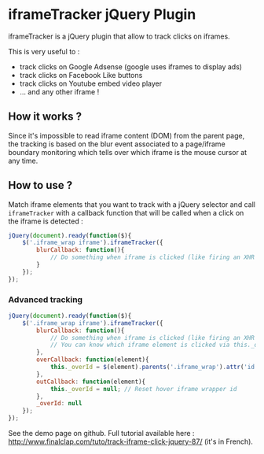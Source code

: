 iframeTracker jQuery Plugin
===========================
iframeTracker is a jQuery plugin that allow to track clicks on iframes.

This is very useful to :
 - track clicks on Google Adsense (google uses iframes to display ads)
 - track clicks on Facebook Like buttons
 - track clicks on Youtube embed video player
 - ... and any other iframe !

How it works ?
--------------
Since it's impossible to read iframe content (DOM) from the parent page, the tracking is based on the blur event associated to a page/iframe boundary monitoring which tells over which iframe is the mouse cursor at any time.

How to use ?
------------
Match iframe elements that you want to track with a jQuery selector and call `iframeTracker` with a callback function that will be called when a click on the iframe is detected :

```javascript
jQuery(document).ready(function($){
	$('.iframe_wrap iframe').iframeTracker({
		blurCallback: function(){
			// Do something when iframe is clicked (like firing an XHR request)
		}
	});
});
```

### Advanced tracking

```javascript
jQuery(document).ready(function($){
	$('.iframe_wrap iframe').iframeTracker({
		blurCallback: function(){
			// Do something when iframe is clicked (like firing an XHR request)
			// You can know which iframe element is clicked via this._overId
		},
		overCallback: function(element){
			this._overId = $(element).parents('.iframe_wrap').attr('id'); // Saving the iframe wrapper id
		},
		outCallback: function(element){
			this._overId = null; // Reset hover iframe wrapper id
		},
		_overId: null
	});
});
```

See the demo page on github.
Full tutorial available here : http://www.finalclap.com/tuto/track-iframe-click-jquery-87/ (it's in French).
